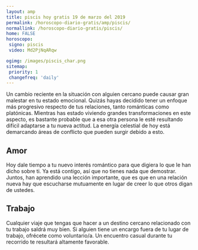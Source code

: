 ```yaml
---
layout: amp
title: piscis hoy gratis 19 de marzo del 2019 
permalink: /horoscopo-diario-gratis/amp/piscis/
normallink: /horoscopo-diario-gratis/piscis/
home: FALSE
horoscopo:
 signo: piscis
 video: Md2PjNqARqw

ogimg: /images/piscis_char.png
sitemap:
 priority: 1
 changefreq: 'daily'
---
```



Un cambio reciente en la situación con alguien cercano puede causar gran malestar en tu estado emocional. Quizás hayas decidido tener un enfoque más progresivo respecto de tus relaciones, tanto románticas como platónicas. Mientras has estado viviendo grandes transformaciones en este aspecto, es bastante probable que a esa otra persona le esté resultando difícil adaptarse a tu nueva actitud. La energía celestial de hoy está demarcando áreas de conflicto que pueden surgir debido a esto.

## Amor

Hoy dale tiempo a tu nuevo interés romántico para que digiera lo que le han dicho sobre ti. Ya está contigo, así que no tienes nada que demostrar. Juntos, han aprendido una lección importante, que es que en una relación nueva hay que escucharse mutuamente en lugar de creer lo que otros digan de ustedes.

## Trabajo

Cualquier viaje que tengas que hacer a un destino cercano relacionado con tu trabajo saldrá muy bien. Si alguien tiene un encargo fuera de tu lugar de trabajo, ofrécete como voluntario/a. Un encuentro casual durante tu recorrido te resultará altamente favorable.